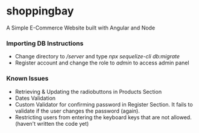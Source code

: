 # shoppingbay
A Simple E-Commerce Website built with Angular and Node

### Importing DB Instructions
- Change directory to */server* and type *npx sequelize-cli db:migrate*
- Register account and change the role to *admin* to access admin panel


### Known Issues
- Retrieving & Updating the radiobuttons in Products Section
- Dates Validation
- Custom Validator for confirming password in Register Section. It fails to validate if the user changes the password (again).
- Restricting users from entering the keyboard keys that are not allowed. (haven't written the code yet)
